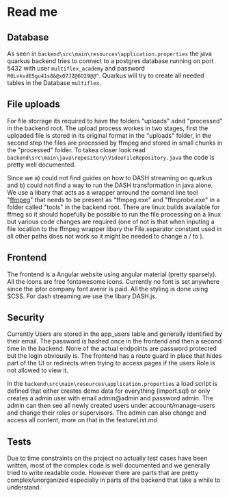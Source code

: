# Read me

## Database

As seen in `backend\src\main\resources\application.properties` the java quarkus backend tries to connect to a postgres database running on port 5432 with user `multiflex_academy` and password `R0LvkvdE5gu41s8&@x07JZ@6O29@@^`. Quarkus will try to create all needed tables in the Database `multiflex`.

## File uploads

For file storrage its required to have the folders "uploads" adnd "processed" in the backend root. The upload process workes in two stages, first the uploaded file is stored in its original format in the "uploads" folder, in the second step the files are processed by ffmpeg and stored in small chunks in the "processed" folder. To takea closer look read `backend\src\main\java\repository\VideoFileRepository.java` the code is pretty well documented.

Since we a) could not find guides on how to DASH streaming on quarkus and b) could not find a way to run the DASH transformation in java alone. We use a libary that acts as a wrapper arround the comand line tool "[ffmpeg](https://www.ffmpeg.org/download.html)" that needs to be present as "ffmpeg.exe" and "ffmprobe.exe" in a folder called "tools" in the backend root. There are linux builds available for ffmeg so it should hopefully be possible to run the file processing on a linux but various code changes are required (one of not is that when inputing a file location to the ffmpeg wrapper libary the File.separator constant used in all other paths does not work so it might be needed to change a / to \).

## Frontend

The frontend is a Angular website using angular material (pretty sparsely). All the icons are free fontawesome icons. Currently no font is set anywhere since the iptor company font avenir is paid. All the styling is done using SCSS. For dash streaming we use the libary DASH.js. 

## Security

Currently Users are stored in the app_users table and generally identified by their email. The password is hashed once in the frontend and then a second time in the backend. None of the actual endpoints are password protected but the login obviously is. The frontend has a route guard in place that hides part of the UI or redirects when trying to access pages if the users Role is not allowed to view it.

In the `backend\src\main\resources\application.properties` a load script is defined that either creates demo data for everything (import.sql) or only creates a admin user with email admin@admin and password admin. The admin can then see all newly created users under account/manage-users and change their roles or supervisors. The admin can also change and access all content, more on that in the featureList.md

## Tests

Due to time constraints on the project no actually test cases have been written, most of the complex code is well documented and we generally tried to write readable code. However there are parts that are pretty complex/unorganized especially in parts of the backend that take a while to understand.